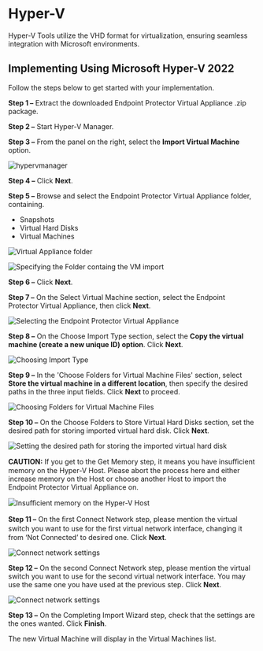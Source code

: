 # Hyper-V

Hyper-V Tools utilize the VHD format for virtualization, ensuring seamless integration with
Microsoft environments.

## Implementing Using Microsoft Hyper-V 2022

Follow the steps below to get started with your implementation.

**Step 1 –** Extract the downloaded Endpoint Protector Virtual Appliance .zip package.

**Step 2 –** Start Hyper-V Manager.

**Step 3 –** From the panel on the right, select the **Import Virtual Machine** option.

![hypervmanager](/img/versioned_docs/endpointprotector_5.9.4/endpointprotector/install/hypervmanager.webp)

**Step 4 –** Click **Next**.

**Step 5 –** Browse and select the Endpoint Protector Virtual Appliance folder, containing.

- Snapshots
- Virtual Hard Disks
- Virtual Machines

![Virtual Appliance folder](/img/versioned_docs/endpointprotector_5.9.4/endpointprotector/install/appliancefolder.webp)

![Specifying the Folder containg the VM import](/img/versioned_docs/endpointprotector_5.9.4/endpointprotector/install/locatefolder.webp)

**Step 6 –** Click **Next**.

**Step 7 –** On the Select Virtual Machine section, select the Endpoint Protector Virtual Appliance,
then click **Next**.

![Selecting the Endpoint Protector Virtual Appliance](/img/versioned_docs/endpointprotector_5.9.4/endpointprotector/install/selectvirtualmachine.webp)

**Step 8 –** On the Choose Import Type section, select the **Copy the virtual machine (create a new
unique ID) option**. Click **Next**.

![Choosing Import Type](/img/versioned_docs/endpointprotector_5.9.4/endpointprotector/install/importtype.webp)

**Step 9 –** In the 'Choose Folders for Virtual Machine Files' section, select **Store the virtual
machine in a different location**, then specify the desired paths in the three input fields. Click
**Next** to proceed.

![ Choosing Folders for Virtual Machine Files ](/img/product_docs/accessanalyzer/11.6/install/filesystemproxy/destination.webp)

**Step 10 –** On the Choose Folders to Store Virtual Hard Disks section, set the desired path for
storing imported virtual hard disk. Click **Next**.

![ Setting the desired path for storing the  imported virtual hard disk](/img/versioned_docs/endpointprotector_5.9.4/endpointprotector/install/storagefolders.webp)

**CAUTION:** If you get to the Get Memory step, it means you have insuﬃcient memory on the Hyper-V
Host. Please abort the process here and either increase memory on the Host or choose another Host to
import the Endpoint Protector Virtual Appliance on.

![Insuﬃcient memory on the Hyper-V Host](/img/versioned_docs/endpointprotector_5.9.4/endpointprotector/install/configurememory.webp)

**Step 11 –** On the ﬁrst Connect Network step, please mention the virtual switch you want to use
for the ﬁrst virtual network interface, changing it from ‘Not Connected’ to desired one. Click
**Next**.

![Connect network settings](/img/versioned_docs/endpointprotector_5.9.4/endpointprotector/install/connectnetwork.webp)

**Step 12 –** On the second Connect Network step, please mention the virtual switch you want to use
for the second virtual network interface. You may use the same one you have used at the previous
step. Click **Next**.

![Connect network settings](/img/versioned_docs/endpointprotector_5.9.4/endpointprotector/install/networkconnect.webp)

**Step 13 –** On the Completing Import Wizard step, check that the settings are the ones wanted.
Click **Finish**.

The new Virtual Machine will display in the Virtual Machines list.
